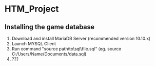 # HTM_Project
## Installing the game database
1. Download and install MariaDB Server (recommended version 10.10.x)
2. Launch MYSQL Client
3. Run command "source path\to\sql\file.sql" (eg. source C:/Users/Name/Documents/data.sql)
4. ???

